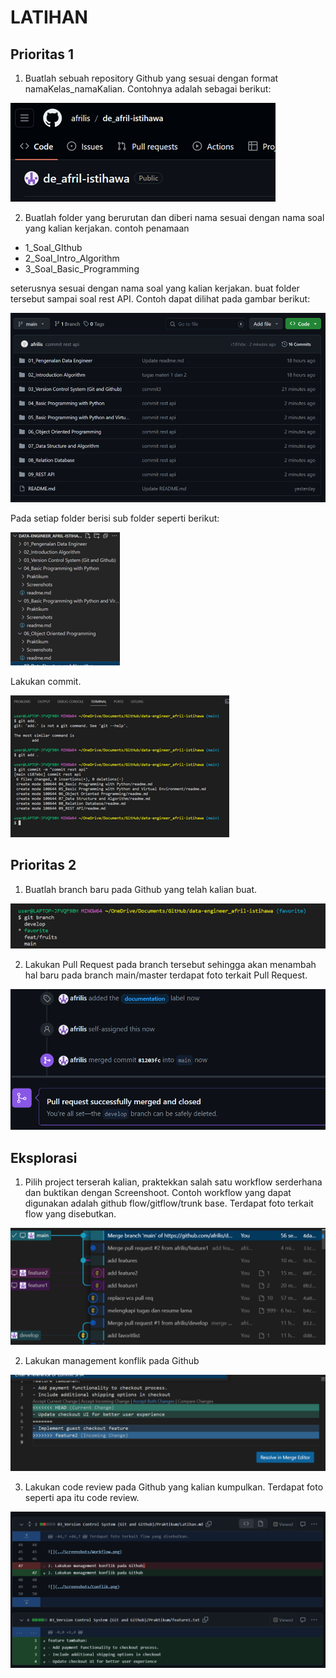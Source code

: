 # LATIHAN

## Prioritas 1 

1. Buatlah sebuah repository Github yang sesuai dengan  format namaKelas_namaKalian. Contohnya adalah sebagai berikut:

![](../Screenshots/Repositori_format_nama.png)

2. Buatlah folder yang berurutan dan diberi nama sesuai dengan nama soal yang kalian kerjakan. contoh penamaan
- 1_Soal_GIthub
- 2_Soal_Intro_Algorithm
- 3_Soal_Basic_Programming

seterusnya sesuai dengan nama soal yang kalian kerjakan. buat folder tersebut sampai soal rest API.
Contoh dapat dilihat pada gambar berikut:

![](../Screenshots/Folder_sesuai.png)

Pada setiap folder berisi sub folder seperti berikut:

![](../Screenshots/Folder_subfolder.png)               

Lakukan commit.

![](../Screenshots/Melakukan_commit.png)


## Prioritas 2 

1. Buatlah branch baru pada Github yang telah kalian buat.

![](../Screenshots/brach_baru.png)

2. Lakukan Pull Request pada branch tersebut sehingga akan menambah hal baru pada branch main/master
terdapat foto terkait Pull Request.

![](../Screenshots/Pull_req.png)


## Eksplorasi 

1. Pilih project terserah kalian, praktekkan salah satu workflow serderhana dan buktikan dengan Screenshoot. Contoh workflow yang dapat digunakan adalah github flow/gitflow/trunk base.
Terdapat foto terkait flow yang disebutkan.

![](../Screenshots/workflow.png)

2. Lakukan management konflik pada Github

![](../Screenshots/resolve_conflict.png)

3. Lakukan code review pada Github yang kalian kumpulkan.
Terdapat foto seperti apa itu code review.

![](../Screenshots/code_review.png)
